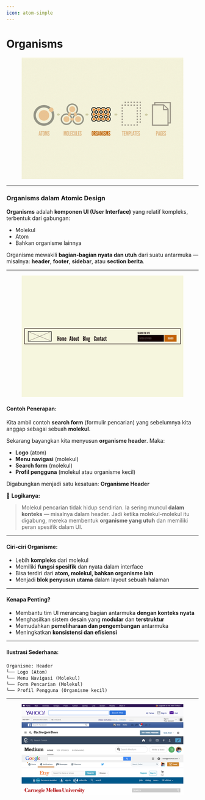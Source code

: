 ```yaml
---
icon: atom-simple
---
```


# Organisms

<figure><img src="../.gitbook/assets/image (3).png" alt=""><figcaption></figcaption></figure>

***

### **Organisms dalam Atomic Design**

**Organisms** adalah **komponen UI (User Interface)** yang relatif kompleks, terbentuk dari gabungan:

* Molekul
* Atom
* Bahkan organisme lainnya

Organisme mewakili **bagian-bagian nyata dan utuh** dari suatu antarmuka — misalnya: **header**, **footer**, **sidebar**, atau **section berita**.

***

<figure><img src="../.gitbook/assets/image (4).png" alt=""><figcaption></figcaption></figure>

#### Contoh Penerapan:

Kita ambil contoh **search form** (formulir pencarian) yang sebelumnya kita anggap sebagai sebuah **molekul**.

Sekarang bayangkan kita menyusun **organisme header**. Maka:

* **Logo** (atom)
* **Menu navigasi** (molekul)
* **Search form** (molekul)
* **Profil pengguna** (molekul atau organisme kecil)

Digabungkan menjadi satu kesatuan: **Organisme Header**

🧠 **Logikanya:**

> Molekul pencarian tidak hidup sendirian. Ia sering muncul **dalam konteks** — misalnya dalam header. Jadi ketika molekul-molekul itu digabung, mereka membentuk **organisme yang utuh** dan memiliki peran spesifik dalam UI.

***

#### Ciri-ciri Organisme:

* Lebih **kompleks** dari molekul
* Memiliki **fungsi spesifik** dan nyata dalam interface
* Bisa terdiri dari **atom, molekul, bahkan organisme lain**
* Menjadi **blok penyusun utama** dalam layout sebuah halaman

***

#### Kenapa Penting?

* Membantu tim UI merancang bagian antarmuka **dengan konteks nyata**
* Menghasilkan sistem desain yang **modular** dan **terstruktur**
* Memudahkan **pemeliharaan dan pengembangan** antarmuka
* Meningkatkan **konsistensi dan efisiensi**

***

#### Ilustrasi Sederhana:

```
Organisme: Header
└── Logo (Atom)
└── Menu Navigasi (Molekul)
└── Form Pencarian (Molekul)
└── Profil Pengguna (Organisme kecil)
```

***

<figure><img src="../.gitbook/assets/image (5).png" alt=""><figcaption></figcaption></figure>
